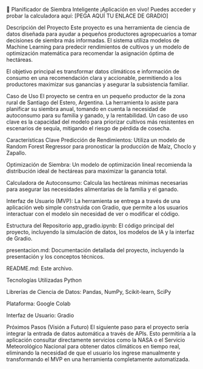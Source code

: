 🌾 Planificador de Siembra Inteligente
¡Aplicación en vivo! Puedes acceder y probar la calculadora aquí: [PEGA AQUÍ TU ENLACE DE GRADIO]

Descripción del Proyecto
Este proyecto es una herramienta de ciencia de datos diseñada para ayudar a pequeños productores agropecuarios a tomar decisiones de siembra más informadas. El sistema utiliza modelos de Machine Learning para predecir rendimientos de cultivos y un modelo de optimización matemática para recomendar la asignación óptima de hectáreas.

El objetivo principal es transformar datos climáticos e información de consumo en una recomendación clara y accionable, permitiendo a los productores maximizar sus ganancias y asegurar la subsistencia familiar.

Caso de Uso
El proyecto se centra en un pequeño productor de la zona rural de Santiago del Estero, Argentina. La herramienta lo asiste para planificar su siembra anual, tomando en cuenta la necesidad de autoconsumo para su familia y ganado, y la rentabilidad. Un caso de uso clave es la capacidad del modelo para priorizar cultivos más resistentes en escenarios de sequía, mitigando el riesgo de pérdida de cosecha.

Características Clave
Predicción de Rendimientos: Utiliza un modelo de Random Forest Regressor para pronosticar la producción de Maíz, Choclo y Zapallo.

Optimización de Siembra: Un modelo de optimización lineal recomienda la distribución ideal de hectáreas para maximizar la ganancia total.

Calculadora de Autoconsumo: Calcula las hectáreas mínimas necesarias para asegurar las necesidades alimentarias de la familia y el ganado.

Interfaz de Usuario (MVP): La herramienta se entrega a través de una aplicación web simple construida con Gradio, que permite a los usuarios interactuar con el modelo sin necesidad de ver o modificar el código.

Estructura del Repositorio
app_gradio.ipynb: El código principal del proyecto, incluyendo la simulación de datos, los modelos de IA y la interfaz de Gradio.

presentacion.md: Documentación detallada del proyecto, incluyendo la presentación  y los conceptos técnicos.

README.md: Este archivo.

Tecnologías Utilizadas
Python

Librerías de Ciencia de Datos: Pandas, NumPy, Scikit-learn, SciPy

Plataforma: Google Colab

Interfaz de Usuario: Gradio

Próximos Pasos (Visión a Futuro)
El siguiente paso para el proyecto sería integrar la entrada de datos automática a través de APIs. Esto permitiría a la aplicación consultar directamente servicios como la NASA o el Servicio Meteorológico Nacional para obtener datos climáticos en tiempo real, eliminando la necesidad de que el usuario los ingrese manualmente y transformando el MVP en una herramienta completamente automatizada.
